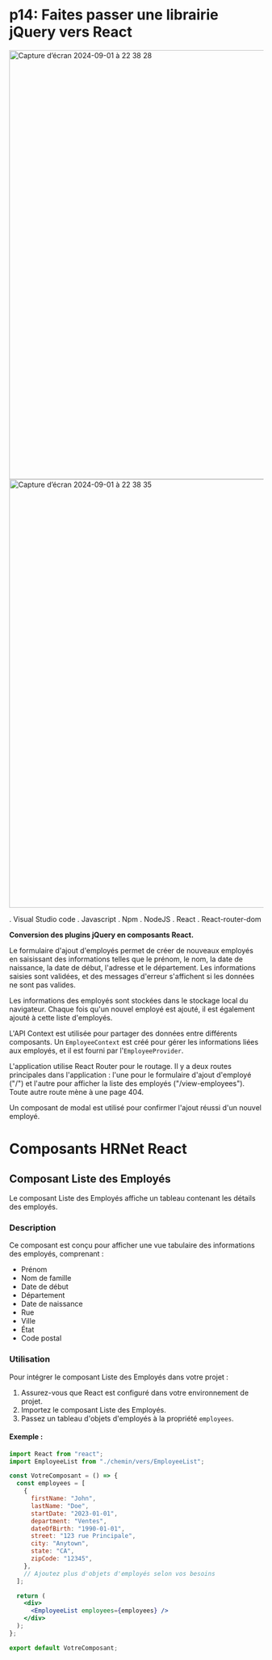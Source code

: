 

# p14: Faites passer une librairie jQuery vers React

<img width="849" alt="Capture d’écran 2024-09-01 à 22 38 28" src="https://github.com/user-attachments/assets/67cfdda8-dff6-45ce-9a8a-03b79054c221">


<img width="848" alt="Capture d’écran 2024-09-01 à 22 38 35" src="https://github.com/user-attachments/assets/3c4b9fcf-5825-4c46-9f59-57b0a7750f0c">


. Visual Studio code
. Javascript
. Npm 
. NodeJS 
. React 
. React-router-dom


**Conversion des plugins jQuery en composants React.**

Le formulaire d'ajout d'employés permet de créer de nouveaux employés en saisissant des informations telles que le prénom, le nom, la date de naissance, la date de début, l'adresse et le département. Les informations saisies sont validées, et des messages d'erreur s'affichent si les données ne sont pas valides.

Les informations des employés sont stockées dans le stockage local du navigateur. Chaque fois qu'un nouvel employé est ajouté, il est également ajouté à cette liste d'employés.

L'API Context est utilisée pour partager des données entre différents composants. Un `EmployeeContext` est créé pour gérer les informations liées aux employés, et il est fourni par l'`EmployeeProvider`.

L'application utilise React Router pour le routage. Il y a deux routes principales dans l'application : l'une pour le formulaire d'ajout d'employé ("/") et l'autre pour afficher la liste des employés ("/view-employees"). Toute autre route mène à une page 404.

Un composant de modal est utilisé pour confirmer l'ajout réussi d'un nouvel employé.

# Composants HRNet React

## Composant Liste des Employés

Le composant Liste des Employés affiche un tableau contenant les détails des employés.

### Description

Ce composant est conçu pour afficher une vue tabulaire des informations des employés, comprenant :

- Prénom
- Nom de famille
- Date de début
- Département
- Date de naissance
- Rue
- Ville
- État
- Code postal

### Utilisation

Pour intégrer le composant Liste des Employés dans votre projet :

1. Assurez-vous que React est configuré dans votre environnement de projet.
2. Importez le composant Liste des Employés.
3. Passez un tableau d'objets d'employés à la propriété `employees`.

#### Exemple :

```jsx
import React from "react";
import EmployeeList from "./chemin/vers/EmployeeList";

const VotreComposant = () => {
  const employees = [
    {
      firstName: "John",
      lastName: "Doe",
      startDate: "2023-01-01",
      department: "Ventes",
      dateOfBirth: "1990-01-01",
      street: "123 rue Principale",
      city: "Anytown",
      state: "CA",
      zipCode: "12345",
    },
    // Ajoutez plus d'objets d'employés selon vos besoins
  ];

  return (
    <div>
      <EmployeeList employees={employees} />
    </div>
  );
};

export default VotreComposant;
```

